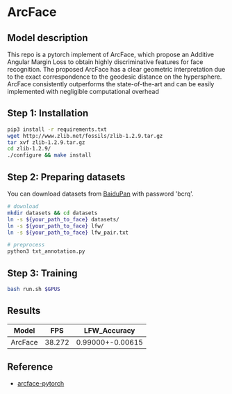 # ArcFace

## Model description

This repo is a pytorch implement of ArcFace, which propose an Additive Angular Margin Loss to obtain highly
discriminative features for face recognition. The proposed ArcFace has a clear geometric interpretation due to the exact
correspondence to the geodesic distance on the hypersphere. ArcFace consistently outperforms the state-of-the-art and
can be easily implemented with negligible computational overhead

## Step 1: Installation

```bash
pip3 install -r requirements.txt
wget http://www.zlib.net/fossils/zlib-1.2.9.tar.gz
tar xvf zlib-1.2.9.tar.gz
cd zlib-1.2.9/
./configure && make install
```

## Step 2: Preparing datasets

You can download datasets from [BaiduPan](https://pan.baidu.com/s/1qMxFR8H_ih0xmY-rKgRejw) with password 'bcrq'.

```bash
# download
mkdir datasets && cd datasets
ln -s ${your_path_to_face} datasets/
ln -s ${your_path_to_face} lfw/
ln -s ${your_path_to_face} lfw_pair.txt

# preprocess
python3 txt_annotation.py
```

## Step 3: Training

```bash
bash run.sh $GPUS
```

## Results

|   Model |    FPS | LFW_Accuracy     |
|---------|--------| -----------------|
| ArcFace | 38.272 | 0.99000+-0.00615 |

## Reference

- [arcface-pytorch](https://github.com/bubbliiiing/arcface-pytorch)
